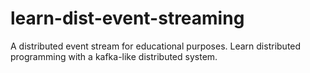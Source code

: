# learn-dist-event-streaming
A distributed event stream for educational purposes. Learn distributed programming with a kafka-like distributed system.
